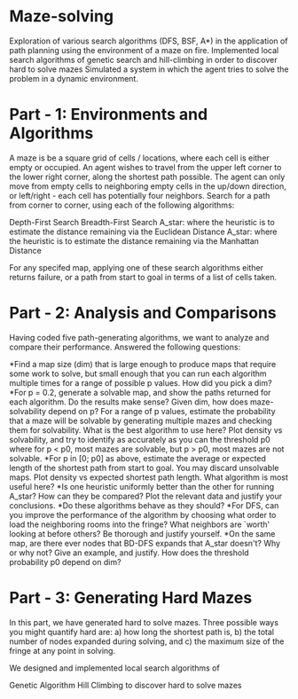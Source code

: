 # Maze-solving

Exploration of various search algorithms (DFS, BSF, A*) in the application of path planning using the environment of a maze on fire.
Implemented local search algorithms of genetic search and hill-climbing in order to discover hard to solve mazes
Simulated a system in which the agent tries to solve the problem in a dynamic environment.

# Part - 1: Environments and Algorithms
A maze is be a square grid of cells / locations, where each cell is either empty or occupied. An agent wishes to travel from the upper left corner to the lower right corner, along the shortest path possible. The agent can only move from empty cells to neighboring empty cells in the up/down direction, or left/right - each cell has potentially four neighbors. Search for a path from corner to corner, using each of the following algorithms:

Depth-First Search
Breadth-First Search
A_star: where the heuristic is to estimate the distance remaining via the Euclidean Distance
A_star: where the heuristic is to estimate the distance remaining via the Manhattan Distance

For any specifed map, applying one of these search algorithms either returns failure, or a path from start to goal in terms of a list of cells taken.

# Part - 2: Analysis and Comparisons

Having coded five path-generating algorithms, we want to analyze and compare their performance. Answered the following questions:

*Find a map size (dim) that is large enough to produce maps that require some work to solve, but small enough that you can run each algorithm multiple times for a range of possible p values. How did you pick a dim?
*For p = 0.2, generate a solvable map, and show the paths returned for each algorithm. Do the results make sense?
Given dim, how does maze-solvability depend on p? For a range of p values, estimate the probability that a maze will be solvable by generating multiple mazes and checking them for solvability. What is the best algorithm to use here? Plot density vs solvability, and try to identify as accurately as you can the threshold p0 where for p < p0, most mazes are solvable, but p > p0, most mazes are not solvable.
*For p in [0; p0] as above, estimate the average or expected length of the shortest path from start to goal. You may discard unsolvable maps. Plot density vs expected shortest path length. What algorithm is most useful here?
*Is one heuristic uniformly better than the other for running A_star? How can they be compared? Plot the relevant data and justify your conclusions.
*Do these algorithms behave as they should?
*For DFS, can you improve the performance of the algorithm by choosing what order to load the neighboring rooms into the fringe? What neighbors are `worth' looking at before others? Be thorough and justify yourself.
*On the same map, are there ever nodes that BD-DFS expands that A_star doesn't? Why or why not? Give an example, and justify.
How does the threshold probability p0 depend on dim?

# Part - 3: Generating Hard Mazes
In this part, we have generated hard to solve mazes. Three possible ways you might quantify hard are: a) how long the shortest path is, b) the total number of nodes expanded during solving, and c) the maximum size of the fringe at any point in solving.

We designed and implemented local search algorithms of

Genetic Algorithm
Hill Climbing to discover hard to solve mazes
